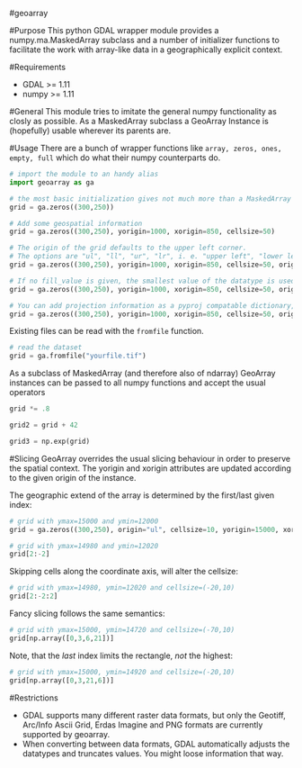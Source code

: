 #geoarray

#Purpose
This python GDAL wrapper module provides a numpy.ma.MaskedArray subclass and a number of initializer 
functions to facilitate the work with array-like data in a geographically explicit context.

#Requirements
- GDAL >= 1.11
- numpy >= 1.11

#General
This module tries to imitate the general numpy functionality as closly as possible.
As a MaskedArray subclass a GeoArray Instance is (hopefully) usable wherever its parents are.

#Usage
There are a bunch of wrapper functions like ```array, zeros, ones, empty, full``` which do
what their numpy counterparts do.

```python
# import the module to an handy alias
import geoarray as ga

# the most basic initialization gives not much more than a MaskedArray
grid = ga.zeros((300,250))

# Add some geospatial information
grid = ga.zeros((300,250), yorigin=1000, xorigin=850, cellsize=50)

# The origin of the grid defaults to the upper left corner.
# The options are "ul", "ll", "ur", "lr", i. e. "upper left", "lower left", "upper right", "lower right" 
grid = ga.zeros((300,250), yorigin=1000, xorigin=850, cellsize=50, origin="ll")

# If no fill_value is given, the smallest value of the datatype is used
grid = ga.zeros((300,250), yorigin=1000, xorigin=850, cellsize=50, origin="ll", fill_value=-9999)

# You can add projection information as a pyproj compatable dictionary, a wkt string or epsg code
grid = ga.zeros((300,250), yorigin=1000, xorigin=850, cellsize=50, origin="ll", fill_value=-9999, proj=3857)

```

Existing files can be read with the ```fromfile``` function.

```python
# read the dataset
grid = ga.fromfile("yourfile.tif")
```

As a subclass of MaskedArray (and therefore also of ndarray) GeoArray instances can be passed to
all numpy functions and accept the usual operators

```python
grid *= .8

grid2 = grid + 42

grid3 = np.exp(grid)
```


#Slicing
GeoArray overrides the usual slicing behaviour in order to preserve the spatial context. The yorigin 
and xorigin attributes are updated according to the given origin of the instance.

The geographic extend of the array is determined by the first/last given index: 

```python
# grid with ymax=15000 and ymin=12000
grid = ga.zeros((300,250), origin="ul", cellsize=10, yorigin=15000, xorigin=10000)

# grid with ymax=14980 and ymin=12020
grid[2:-2]
```

Skipping cells along the coordinate axis, will alter the cellsize:
```python
# grid with ymax=14980, ymin=12020 and cellsize=(-20,10)
grid[2:-2:2]
```

Fancy slicing follows the same semantics:
```python
# grid with ymax=15000, ymin=14720 and cellsize=(-70,10)
grid[np.array([0,3,6,21])]
```

Note, that the *last* index limits the rectangle, *not* the highest:
```python
# grid with ymax=15000, ymin=14920 and cellsize=(-20,10)
grid[np.array([0,3,21,6])]
```

#Restrictions
- GDAL supports many different raster data formats, but only the Geotiff, Arc/Info Ascii Grid, Erdas Imagine and PNG formats are currently supported by geoarray.
- When converting between data formats, GDAL automatically adjusts the datatypes and truncates values. You might loose information that way.
